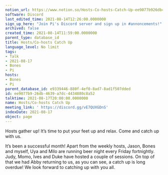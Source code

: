 ```yaml
---
notion_url: https://www.notion.so/Hosts-Co-hosts-Catch-Up-ee9077b926db4639a7dc4434880c8a52
software: Discord
last_edited_time: 2021-08-14T12:26:00.0000000
sign_up_here: "Join Pi's Discord server and sign up in #annoncements!"
archived: false
created_time: 2021-08-14T11:59:00.0000000
parent_type: database_id
title: Hosts/Co-hosts Catch Up
language_level: No limit
tags:
- Talk
- 2021-08-17
- Bones
- Pi
hosts:
- Bones
- Pi
parent_database_id: e9339446-880f-4ef0-8ad7-8ad1f507dded
id: ee9077b9-26db-4639-a7dc-4434880c8a52
talktime: 2021-08-17T20:00:00.0000000
name: Hosts/Co-hosts Catch Up
meeting_link: ' https://discord.gg/vE7QUXGDnS'
indexDate: 2021-08-17
object: page
---
```









Hosts gather up! It’s time to put your feet up and relax. Come and catch up with us.

It’s been a successful month! Apart from the weekly hosts, Jason, Bones and myself, Uya and Milo are running beer night every Friday fortnightly. Judy, Momo, Ives and Duke have hosted a couple of sessions. On top of that we had Abby returning to us, as you can see, a catch up is long overdue! We look forward to catching up with you all.


















